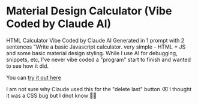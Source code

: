 # Material Design Calculator (Vibe Coded by Claude AI)


 HTML Calculator 
 Vibe Coded by Claude AI 
 Generated in 1 prompt with 2 sentences 
 "Write a basic Javascript calculator. very simple - HTML + JS and some basic material design styling. 
 While I use AI for debugging, snippets, etc, I've never vibe coded a "program" start to finish and wanted to see how it did. 


You can [try it out here](https://patrickcoombe.github.io/VibeCalculator/)


I am not sure why Claude used this for the "delete last" button ⌫
I thought it was a CSS bug but I dnot know 🤷‍♂️
